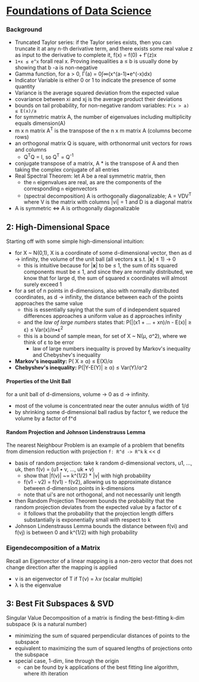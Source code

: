# [Foundations of Data Science](https://www.cs.cornell.edu/jeh/book2016June9.pdf)

### Background
- Truncated Taylor series: if the Taylor series exists, then you can truncate it at any n-th derivative term, and there exists some real value z as input to the derivative to complete it, f(x) = f(0) + f'(z)x
- `1+x ≤ e^x` forall real x. Proving inequalities a ≤ b is usually done by showing that b -a is non-negative
- Gamma function, for a > 0, &Gamma;(a) = 0∫∞(x^(a-1)•e^(-x)dx)
- Indicator Variable is either 0 or 1 to indicate the presence of some quantity
- Variance is the average squared deviation from the expected value
- covariance between xi and xj is the average product their deviations
- bounds on tail probability, for non-negative random variables: `P(x > a) ≤ E(x)/a`
- for symmetric matrix A, the number of eigenvalues including multiplicity equals dimension(A)
- m x n matrix A<sup>T</sup> is the transpose of the n x m matrix A (columns become rows)
- an orthogonal matrix Q is square, with orthonormal unit vectors for rows and columns 
  - Q<sup>T</sup>Q = I, so Q<sup>T</sup> = Q<sup>-1</sup>
- conjugate transpose of a matrix, A * is the transpose of A and then taking the complex conjugate of all entries 
- Real Spectral Theorem: let A be a real symmetric matrix, then
  - the `n` eigenvalues are real, as are the components of the corresponding `n` eigenvectors
  - (spectral decomposition) A is orthogonally diagonalizable; A = VDV<sup>T</sup> where V is the matrix with columns |vi| = 1 and D is a diagonal matrix
- A is symmetric <=> A is orthogonally diagonalizable

## 2: High-Dimensional Space
Starting off with some simple high-dimensional intuition:
- for X ~ N(0,1), X is a coordinate of some d-dimensional vector, then as d -> infinity, the volume of the unit ball (all vectors **x** s.t. |**x**| ≤ 1) -> 0
  - this is intuitive because for |**x**| to be ≤ 1, the sum of its squared components must be ≤ 1, and since they are normally distributed, we know that for large d, the sum of squared x coordinates will almost surely exceed 1
- for a set of n points in d-dimensions, also with normally distributed coordinates, as d -> infinity, the distance between each of the points approaches the same value
  - this is essentially saying that the sum of d independent squared differences approaches a uniform value as d approaches infinity
  - and the *law of large numbers* states that: P(|(x1 + ... + xn)/n - E(x)| ≥ &epsilon;) ≤ Var(x)/n•&epsilon;<sup>2</sup>
  - this is a bound of sample mean, for set of X ~ N(&mu;, &sigma;^2), where we think of &epsilon; to be error
    - law of large numbers inequality is proved by Markov's inequality and Chebyshev's inequality
- **Markov's inequality:** P( X ≥ &alpha;) ≤ E(X)/&alpha;
- **Chebyshev's inequality:** P(|Y-E(Y)| ≥ &alpha;) ≤ Var(Y)/&alpha;^2

#### Properties of the Unit Ball
for a unit ball of d-dimensions, volume -> 0 as d -> infinity.
- most of the volume is concentrated near the outer annulus width of 1/d
- by shrinking some d-dimensional ball radius by factor f, we reduce the volume by a factor of f^d

#### Random Projection and Johnson Lindenstrauss Lemma
The nearest Neighbour Problem is an example of a problem that benefits from dimension reduction with projection `f: R^d -> R^k` k << d
- basis of random projection: take k random d-dimensional vectors, u1, ..., uk, then f(v) = (u1 • v, ..., uk • v)
  - show that |f(v)| ~= k^(1/2) * |v| with high probability
  - f(v1 - v2) = f(v1) - f(v2), allowing us to approximate distance between d-dimension points in k-dimensions
  - note that ui's are not orthogonal, and not necessarily unit length
- then Random Projection Theorem bounds the probability that the random projection deviates from the expected value by a factor of &epsilon;
  - it follows that the probability that the projection length differs substantially is exponentially small with respect to k
- Johnson Lindenstrauss Lemma bounds the distance between f(vi) and f(vj) is between 0 and k^(1/2) with high probability

### Eigendecomposition of a Matrix
Recall an Eigenvector of a linear mapping is a non-zero vector that does not change direction after the mapping is applied
- v is an eigenvector of T if T(v) = &lambda;v (scalar multiple)
- &lambda; is the eigenvalue

## 3: Best Fit Subspaces & SVD
Singular Value Decomposition of a matrix is finding the best-fitting k-dim subspace (k is a natural number)
- minimizing the sum of squared perpendicular distances of points to the subspace
- equivalent to maximizing the sum of squared lengths of projections onto the subspace
- special case, 1-dim, line through the origin
  - can be found by k applications of the best fitting line algorithm, where ith iteration 
